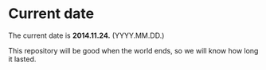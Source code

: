 # Current date

The current date is **2014.11.24.** (YYYY.MM.DD.)

This repository will be good when the world ends, so we will know how long it lasted.